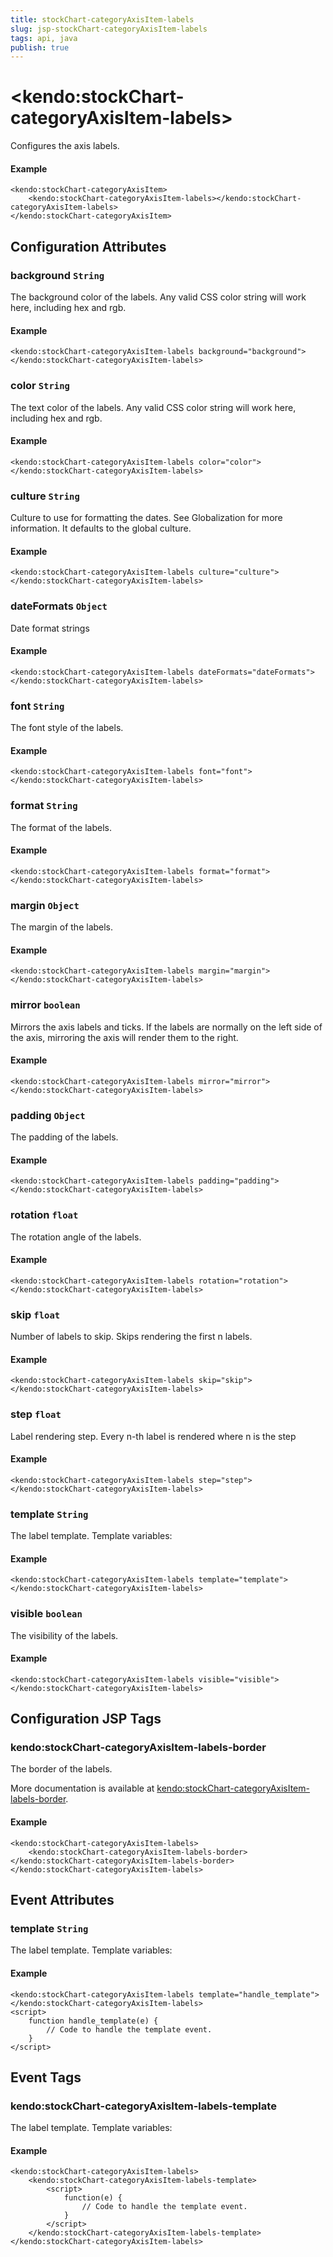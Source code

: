 ```yaml
---
title: stockChart-categoryAxisItem-labels
slug: jsp-stockChart-categoryAxisItem-labels
tags: api, java
publish: true
---
```


# \<kendo:stockChart-categoryAxisItem-labels\>

Configures the axis labels.

#### Example
    <kendo:stockChart-categoryAxisItem>
        <kendo:stockChart-categoryAxisItem-labels></kendo:stockChart-categoryAxisItem-labels>
    </kendo:stockChart-categoryAxisItem>

## Configuration Attributes

### background `String`

The background color of the labels. Any valid CSS color string will work here, including hex and rgb.

#### Example
    <kendo:stockChart-categoryAxisItem-labels background="background">
    </kendo:stockChart-categoryAxisItem-labels>

### color `String`

The text color of the labels. Any valid CSS color string will work here, including hex and rgb.

#### Example
    <kendo:stockChart-categoryAxisItem-labels color="color">
    </kendo:stockChart-categoryAxisItem-labels>

### culture `String`

Culture to use for formatting the dates. See Globalization for more information.
It defaults to the global culture.

#### Example
    <kendo:stockChart-categoryAxisItem-labels culture="culture">
    </kendo:stockChart-categoryAxisItem-labels>

### dateFormats `Object`

Date format strings

#### Example
    <kendo:stockChart-categoryAxisItem-labels dateFormats="dateFormats">
    </kendo:stockChart-categoryAxisItem-labels>

### font `String`

The font style of the labels.

#### Example
    <kendo:stockChart-categoryAxisItem-labels font="font">
    </kendo:stockChart-categoryAxisItem-labels>

### format `String`

The format of the labels.

#### Example
    <kendo:stockChart-categoryAxisItem-labels format="format">
    </kendo:stockChart-categoryAxisItem-labels>

### margin `Object`

The margin of the labels.

#### Example
    <kendo:stockChart-categoryAxisItem-labels margin="margin">
    </kendo:stockChart-categoryAxisItem-labels>

### mirror `boolean`

Mirrors the axis labels and ticks.
If the labels are normally on the left side of the axis,
mirroring the axis will render them to the right.

#### Example
    <kendo:stockChart-categoryAxisItem-labels mirror="mirror">
    </kendo:stockChart-categoryAxisItem-labels>

### padding `Object`

The padding of the labels.

#### Example
    <kendo:stockChart-categoryAxisItem-labels padding="padding">
    </kendo:stockChart-categoryAxisItem-labels>

### rotation `float`

The rotation angle of the labels.

#### Example
    <kendo:stockChart-categoryAxisItem-labels rotation="rotation">
    </kendo:stockChart-categoryAxisItem-labels>

### skip `float`

Number of labels to skip.
Skips rendering the first n labels.

#### Example
    <kendo:stockChart-categoryAxisItem-labels skip="skip">
    </kendo:stockChart-categoryAxisItem-labels>

### step `float`

Label rendering step.
Every n-th label is rendered where n is the step

#### Example
    <kendo:stockChart-categoryAxisItem-labels step="step">
    </kendo:stockChart-categoryAxisItem-labels>

### template `String`

The label template.
Template variables:

#### Example
    <kendo:stockChart-categoryAxisItem-labels template="template">
    </kendo:stockChart-categoryAxisItem-labels>

### visible `boolean`

The visibility of the labels.

#### Example
    <kendo:stockChart-categoryAxisItem-labels visible="visible">
    </kendo:stockChart-categoryAxisItem-labels>


##  Configuration JSP Tags

### kendo:stockChart-categoryAxisItem-labels-border

The border of the labels.

More documentation is available at [kendo:stockChart-categoryAxisItem-labels-border](stockchart/categoryaxisitem-labels-border).

#### Example

    <kendo:stockChart-categoryAxisItem-labels>
        <kendo:stockChart-categoryAxisItem-labels-border></kendo:stockChart-categoryAxisItem-labels-border>
    </kendo:stockChart-categoryAxisItem-labels>


## Event Attributes

### template `String`

The label template.
Template variables:


#### Example
    <kendo:stockChart-categoryAxisItem-labels template="handle_template">
    </kendo:stockChart-categoryAxisItem-labels>
    <script>
        function handle_template(e) {
            // Code to handle the template event.
        }
    </script>

## Event Tags

### kendo:stockChart-categoryAxisItem-labels-template

The label template.
Template variables:


#### Example
    <kendo:stockChart-categoryAxisItem-labels>
        <kendo:stockChart-categoryAxisItem-labels-template>
            <script>
                function(e) {
                    // Code to handle the template event.
                }
            </script>
        </kendo:stockChart-categoryAxisItem-labels-template>
    </kendo:stockChart-categoryAxisItem-labels>

